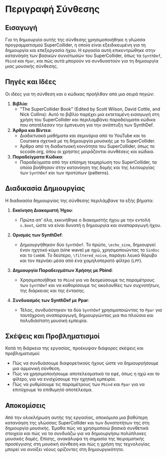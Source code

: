 # Περιγραφή Σύνθεσης

## Εισαγωγή
Για τη δημιουργία αυτής της σύνθεσης χρησιμοποιήθηκε η γλώσσα προγραμματισμού SuperCollider, η οποία είναι εξειδικευμένη για τη δημιουργία και επεξεργασία ήχου. Η εργασία αυτή επικεντρώθηκε στην κατανόηση των βασικών συνιστωσών του SuperCollider, όπως τα `SynthDef`, `Pbind` και `Ppar`, και πώς αυτά μπορούν να συνδυαστούν για τη δημιουργία μιας μουσικής σύνθεσης.

## Πηγές και Ιδέες
Οι ιδέες για τη σύνθεση και ο κώδικας προήλθαν από μια σειρά πηγών:
1. **Βιβλία**:
    - "The SuperCollider Book" (Edited by Scott Wilson, David Cottle, and Nick Collins): Αυτό το βιβλίο παρέχει μια εκτεταμένη εισαγωγή στη χρήση του SuperCollider και περιλαμβάνει παραδείγματα κώδικα που αποτέλεσαν την έμπνευση για την ανάπτυξη των SynthDef.
2. **Άρθρα και Βίντεο**:
    - Διαδικτυακά μαθήματα και σεμινάρια από το YouTube και το Coursera σχετικά με τη δημιουργία μουσικής με το SuperCollider.
    - Άρθρα από τη διαδικτυακή κοινότητα του SuperCollider, όπως το sccode.org, όπου οι χρήστες μοιράζονται συνθέσεις και κώδικα.
3. **Παραδείγματα Κώδικα**:
    - Παραδείγματα από την επίσημη τεκμηρίωση του SuperCollider, τα οποία βοήθησαν στην κατανόηση της δομής και της λειτουργίας των `SynthDef` και των προτύπων (patterns).

## Διαδικασία Δημιουργίας
Η διαδικασία δημιουργίας της σύνθεσης περιλάμβανε τα εξής βήματα:

1. **Εκκίνηση Διακομιστή Ήχου**:
    - Πρώτα απ' όλα, εκκινήθηκε ο διακομιστής ήχου με την εντολή `s.boot`, ώστε να είναι δυνατή η δημιουργία και αναπαραγωγή ήχου.

2. **Ορισμός των SynthDef**:
    - Δημιουργήθηκαν δύο `SynthDef`. Το πρώτο, `\echo_sine`, δημιουργεί έναν ηχητικό κύμα (sine wave) με ηχώ, χρησιμοποιώντας το `SinOsc` και το `CombN`. Το δεύτερο, `\filtered_noise`, παράγει λευκό θόρυβο και τον περνάει μέσα από ένα χαμηλοπερατό φίλτρο (`LPF`).

3. **Δημιουργία Παραδειγμάτων Χρήσης με Pbind**:
    - Χρησιμοποιήθηκε το `Pbind` για να δεσμεύσουμε τις παραμέτρους των `SynthDef` και να καθορίσουμε τις ακολουθίες των συχνοτήτων, της διάρκειας και της έντασης.

4. **Συνδυασμός των SynthDef με Ppar**:
    - Τέλος, συνδυάστηκαν τα δύο `SynthDef` χρησιμοποιώντας το `Ppar` για ταυτόχρονη αναπαραγωγή, δημιουργώντας μια πιο πλούσια και πολυδιάστατη μουσική εμπειρία.

## Σκέψεις και Προβληματισμοί
Κατά τη διάρκεια της εργασίας, προέκυψαν διάφορες σκέψεις και προβληματισμοί:
- Πώς να συνδυάσουμε διαφορετικούς ήχους ώστε να δημιουργήσουμε μια αρμονική σύνθεση.
- Πώς να χρησιμοποιήσουμε αποτελεσματικά τα εφέ, όπως η ηχώ και το φίλτρο, για να ενισχύσουμε την ηχητική εμπειρία.
- Πώς να ρυθμίσουμε τις παραμέτρους των `Pbind` και `Ppar` για να επιτύχουμε το επιθυμητό αποτέλεσμα.

## Αποκομίσεις
Από την ολοκλήρωση αυτής της εργασίας, αποκόμισα μια βαθύτερη κατανόηση της γλώσσας SuperCollider και των δυνατοτήτων της στη δημιουργία μουσικής. Έμαθα πώς να χρησιμοποιώ βασικά συνθετικά στοιχεία και πώς να τα συνδυάζω για να δημιουργήσω πολύπλοκες μουσικές δομές. Επίσης, ανακάλυψα τη σημασία της πειραματικής προσέγγισης στη μουσική σύνθεση και πώς η χρήση της τεχνολογίας μπορεί να ανοίξει νέους ορίζοντες στη δημιουργικότητα.
